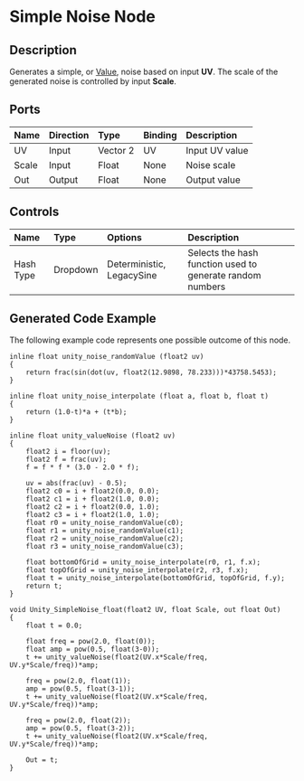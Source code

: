 # Simple Noise Node

## Description

Generates a simple, or [Value](https://en.wikipedia.org/wiki/Value_noise), noise based on input **UV**. The scale of the generated noise is controlled by input **Scale**.

## Ports

| Name        | Direction           | Type  | Binding | Description |
|:------------ |:-------------|:-----|:---|:---|
| UV      | Input | Vector 2 | UV | Input UV value |
| Scale      | Input | Float    | None | Noise scale |
| Out | Output      |    Float    | None | Output value |

## Controls

| Name        | Type           | Options  | Description |
|:------------ |:-------------|:-----|:---|
| Hash Type      | Dropdown | Deterministic, LegacySine | Selects the hash function used to generate random numbers |

## Generated Code Example

The following example code represents one possible outcome of this node.

```
inline float unity_noise_randomValue (float2 uv)
{
    return frac(sin(dot(uv, float2(12.9898, 78.233)))*43758.5453);
}

inline float unity_noise_interpolate (float a, float b, float t)
{
    return (1.0-t)*a + (t*b);
}

inline float unity_valueNoise (float2 uv)
{
    float2 i = floor(uv);
    float2 f = frac(uv);
    f = f * f * (3.0 - 2.0 * f);

    uv = abs(frac(uv) - 0.5);
    float2 c0 = i + float2(0.0, 0.0);
    float2 c1 = i + float2(1.0, 0.0);
    float2 c2 = i + float2(0.0, 1.0);
    float2 c3 = i + float2(1.0, 1.0);
    float r0 = unity_noise_randomValue(c0);
    float r1 = unity_noise_randomValue(c1);
    float r2 = unity_noise_randomValue(c2);
    float r3 = unity_noise_randomValue(c3);

    float bottomOfGrid = unity_noise_interpolate(r0, r1, f.x);
    float topOfGrid = unity_noise_interpolate(r2, r3, f.x);
    float t = unity_noise_interpolate(bottomOfGrid, topOfGrid, f.y);
    return t;
}

void Unity_SimpleNoise_float(float2 UV, float Scale, out float Out)
{
    float t = 0.0;

    float freq = pow(2.0, float(0));
    float amp = pow(0.5, float(3-0));
    t += unity_valueNoise(float2(UV.x*Scale/freq, UV.y*Scale/freq))*amp;

    freq = pow(2.0, float(1));
    amp = pow(0.5, float(3-1));
    t += unity_valueNoise(float2(UV.x*Scale/freq, UV.y*Scale/freq))*amp;

    freq = pow(2.0, float(2));
    amp = pow(0.5, float(3-2));
    t += unity_valueNoise(float2(UV.x*Scale/freq, UV.y*Scale/freq))*amp;

    Out = t;
}
```

